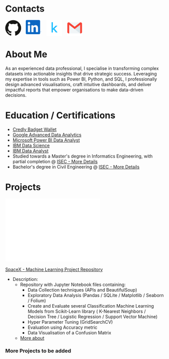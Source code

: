 # Contacts
<div style="display: flex; gap: 15px;">
  <a href="https://github.com/RicMFerreira" target="_blank" rel="noopener noreferrer">
    <img src="/docs/assets/img/github.png" width="50" />
  </a>
  <a href="https://www.linkedin.com/in/ricardo-ferreira-985b8170/" target="_blank" rel="noopener noreferrer">
    <img src="/docs/assets/img/linkedin.png" width="50" />
  </a>
  <a href="https://www.kaggle.com/ricmferreira" target="_blank" rel="noopener noreferrer">
    <img src="/docs/assets/img/kaggle.png" width="50" />
  </a>
  <a href="mailto:ricardoferreira.rmf@gmail.com" target="_blank" rel="noopener noreferrer">
    <img src="/docs/assets/img/gmail.webp" width="50" />
  </a>
</div>


# About Me
<div class="justified-text">
        <p>
            As an experienced data professional, I specialise in transforming complex datasets into actionable insights that drive strategic success. Leveraging my expertise in tools such as Power BI, Python, and SQL, I professionally design advanced visualisations, craft intuitive dashboards, and deliver impactful reports that empower organisations to make data-driven decisions.
        </p>
    </div>


# Education / Certifications
  - [Credly Badget Wallet](https://www.credly.com/users/ricardo-ferreira.1f231eb7)
  - [Google Advanced Data Analytics](https://www.coursera.org/account/accomplishments/professional-cert/KUM1UREERX8W)
  - [Microsoft Power BI Data Analyst](https://www.coursera.org/account/accomplishments/professional-cert/GAZLL2VE9XAM)
  - [IBM Data Science](https://www.coursera.org/account/accomplishments/professional-cert/73LM6HYD1I4C)
  - [IBM Data Analyst](https://www.coursera.org/account/accomplishments/professional-cert/LKJ7O9S24KQT)
  - Studied towards a Master's degree in Informatics Engineering, with partial completion @ [ISEC - More Details](https://www.ipc.pt/en/formative-offer/isec/master/master-in-computer-engineering/)
  - Bachelor's degree in Civil Engineering @ [ISEC - More Details](https://www.ipc.pt/en/formative-offer/isec/bachelor/bachelor-in-civil-enginnering/)
  

# Projects
<img src="/docs/assets/img/spacex.svg" width="300" />

[SpaceX - Machine Learning Project Repository](https://github.com/RicMFerreira/SpaceX-Machine_learning)

- Description:
  - Repository with Jupyter Notebook files containing:
    -  Data Collection techniques (APIs and BeautifulSoup)
    -  Exploratory Data Analysis (Pandas / SQLite / Matplotlib / Seaborn / Folium)
    -  Create and Evaluate several Classification Machine Learning Models from Scikit-Learn library ( K-Nearest Neighbors / Decision Tree / Logistic Regression / Support Vector Machine)
    -  Hyper Parameter Tuning (GridSearchCV)
    -  Evaluation using Accuracy metric
    -  Data Visualisation of a Confusion Matrix
  - [More about](https://github.com/RicMFerreira/SpaceX-Machine_learning/blob/main/README.md)
    
### More Projects to be added
